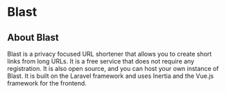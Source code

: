 # Blast

## About Blast

Blast is a privacy focused URL shortener that allows you to create short links from long URLs. It is a free service that
does not require any registration. It is also open source, and you can host your own instance of Blast. It is built on
the Laravel framework and uses Inertia and the Vue.js framework for the frontend.
